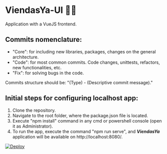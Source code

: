 # ViendasYa-UI 🍖🍤
Application with a VueJS frontend.

## Commits nomenclature:
- "Core": for including new libraries, packages, changes on the general architecture.
- "Code": for most common commits. Code changes, unittests, refactors, new functionalities, etc.
- "Fix": for solving bugs in the code.

Commits structure should be: "(Type) - (Descriptive commit message)."

## Initial steps for configuring localhost app:
1. Clone the repository.
2. Navigate to the root folder, where the package.json file is located.
3. Execute "npm install" command in any cmd or powershell console (open it as Administrator).
4. To run the app, execute the command "npm run serve", and ***ViendasYa*** application will be available on http://localhost:8080/.

[![Deploy](https://www.herokucdn.com/deploy/button.png)](https://viendasya-test.herokuapp.com/)